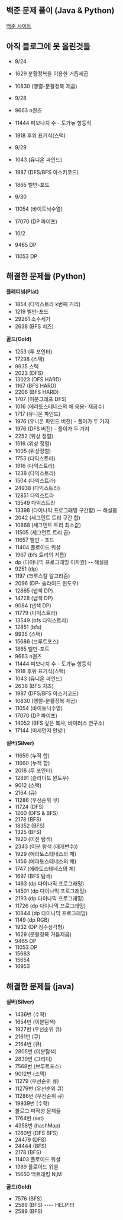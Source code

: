 ## 백준 문제 풀이 (Java & Python)

<a href='https://www.acmicpc.net/' target='_blank'>백준 사이트</a>

## 아직 블로그에 못 올린것들


- 9/24
- 1629 분활정복을 이용한 거듭제곱
- 10830 (행렬-분활정복 제곱)

- 9/28
- 9663 n퀀즈
- 11444 피보나치 수 - 도가뉴 항등식
- 1918 후위 표기식(스택)

- 9/29
- 1043 (유니온 파인드)
- 1987 (DFS/BFS 아스키코드)
- 1865 벨만-포드

- 9/30
- 11054 (바이토닉수열)
- 17070 (DP 파이프)

- 10/2
- 9465 DP
- 11053 DP


## 해결한 문제들 (Python)

**플레티넘(Plat)**

- 1854 (다익스트라 k번째 거리)
- 1219 벨만-포드
- 29261 소수세기
- 2638 (BFS 치즈)

**골드(Gold)**

- 1253 (투 포인터)
- 17298 (스택)
- 9935 스택
- 2023 (DFS)
- 13023 (DFS HARD)
- 1167 (BFS HARD)
- 2206 (BFS HARD)
- 1707 (이분그래프 DFS)
- 1016 (에라토스테네스의 체 응용- 제곱수)
- 1717 (유니온 파인드)
- 1976 (유니온 파인드 버전) - 풀이가 두 가지
- 1976 (DFS 버전) - 풀이가 두 가지
- 2252 (위상 정렬)
- 1516 (위상 정렬)
- 1005 (위상정렬)
- 1753 (다익스트라)
- 1916 (다익스트라)
- 1238 (다익스트라)
- 1504 (다익스트라)
- 24938 (다익스트라)
- 12851 다익스트라
- 13549 다익스트라
- 13398 (다이나믹 프로그래밍 구간합) -- 해설봄
- 2042 (세그먼트 트리 구간 합)
- 10868 (세그먼트 트리 최소값)
- 11505 (세그먼트 트리 곱)
- 11657 벨만 - 포드
- 11404 플로이드 워셜
- 1967 (bfs 트리의 지름)
- dp (다이나믹 프로그래밍 이차원) -- 해설봄
- 9251 (dp)
- 1197 (크루스칼 알고리즘)
- 2096 (DP- 슬라이드 윈도우)
- 12865 (냅색 DP)
- 14728 (냅색 DP)
- 9084 (냅색 DP)
- 11779 (다익스트라)
- 13549 (bfs 다익스트라)
- 12851 (bfs)
- 9935 (스택)
- 15686 (브루트포스)
- 1865 벨만-포트
- 9663 n퀀즈
- 11444 피보나치 수 - 도가뉴 항등식
- 1918 후위 표기식(스택)
- 1043 (유니온 파인드)
- 2638 (BFS 치즈)
- 1987 (DFS/BFS 아스키코드)
- 10830 (행렬-분활정복 제곱)
- 11054 (바이토닉수열)
- 17070 (DP 파이프)
- 14052 (BFS 깊은 복사, 바이러스 연구소)
- 17144 (미세먼지 안녕!)

**실버(Silver)**

- 11659 (누적 합)
- 11660 (누적 합)
- 2018 (투 포인터)
- 12891 (슬라이드 윈도우)
- 9012 (스택)
- 2164 (큐)
- 11286 (우선순위 큐)
- 11724 (DFS)
- 1260 (DFS & BFS)
- 2178 (BFS)
- 18352 (BFS)
- 1325 (BFS)
- 1920 (이진 탐색)
- 2343 (이분 탐색 (매개변수))
- 1929 (에라토스테네스의 체)
- 1456 (에라토스테네스의 체)
- 1747 (에라토스테네스의 체)
- 1697 (BFS 탐색)
- 1463 (dp 다이나믹 프로그래밍)
- 14501 (dp 다이나믹 프로그래밍)
- 2193 (dp 다이나믹 프로그래밍)
- 11726 (dp 다이나믹 프로그래밍)
- 10844 (dp 다이나믹 프로그래밍)
- 1149 (dp RGB)
- 1932 (DP 정수삼각형)
- 1629 (분활정복 거듭제곱)
- 9465 DP
- 11053 DP
- 15663
- 15654
- 16953

## 해결한 문제들 (java)

**실버(Silver)**

- 1436번 (수학)
- 1654번 (이분탐색)
- 1927번 (우선순위 큐)
- 2161번 (큐)
- 2164번 (큐)
- 2805번 (이분탐색)
- 2839번 (그리디)
- 7568번 (브루트포스)
- 9012번 (스택)
- 11279 (우선순위 큐)
- 11279번 (우선순위 큐)
- 11286번 (우선순위 큐)
- 19939번 (수학)
- 블로그 미작성 문제들
- 1764번 (set)
- 4358번 (hashMap)
- 1260번 (DFS BFS)
- 24479 (DFS)
- 24444 (BFS)
- 2178 (BFS)
- 11403 플로이드 워셜
- 1389 플로이드 워셜
- 15650 백트래킹 N,M

**골드(Gold)**

- 7576 (BFS)
- 2589 (BFS) ---- HELP!!!!
- 2589 (BFS)
